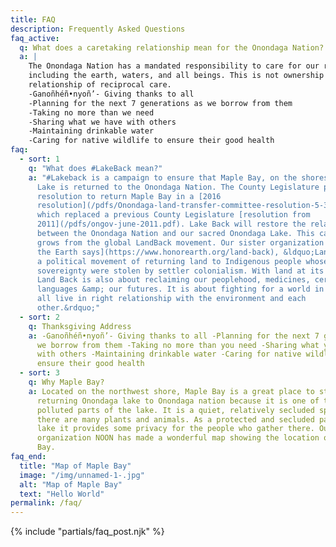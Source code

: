 ```yaml
---
title: FAQ
description: Frequently Asked Questions
faq_active:
  q: What does a caretaking relationship mean for the Onondaga Nation?
  a: |
    The Onondaga Nation has a mandated responsibility to care for our relatives
    including the earth, waters, and all beings. This is not ownership but a
    relationship of reciprocal care.
    -Ganoñhéñ•nyoñ’- Giving thanks to all
    -Planning for the next 7 generations as we borrow from them
    -Taking no more than we need
    -Sharing what we have with others
    -Maintaining drinkable water
    -Caring for native wildlife to ensure their good health
faq:
  - sort: 1
    q: "What does #LakeBack mean?"
    a: "#Lakeback is a campaign to ensure that Maple Bay, on the shores of Onondaga
      Lake is returned to the Onondaga Nation. The County Legislature passed a
      resolution to return Maple Bay in a [2016
      resolution](/pdfs/Onondaga-land-transfer-committee-resolution-5-3-16.pdf),
      which replaced a previous County Legislature [resolution from
      2011](/pdfs/ongov-june-2011.pdf). Lake Back will restore the relationship
      between the Onondaga Nation and our sacred Onondaga Lake. This campaign
      grows from the global LandBack movement. Our sister organization [Honor
      the Earth says](https://www.honorearth.org/land-back), &ldquo;Land Back is
      a political movement of returning land to Indigenous people whose land and
      sovereignty were stolen by settler colonialism. With land at its core,
      Land Back is also about reclaiming our peoplehood, medicines, ceremonies,
      languages &amp; our futures. It is about fighting for a world in which we
      all live in right relationship with the environment and each
      other.&rdquo;"
  - sort: 2
    q: Thanksgiving Address
    a: -Ganoñhéñ•nyoñ’- Giving thanks to all -Planning for the next 7 generations as
      we borrow from them -Taking no more than you need -Sharing what you have
      with others -Maintaining drinkable water -Caring for native wildlife to
      ensure their good health
  - sort: 3
    q: Why Maple Bay?
    a: Located on the northwest shore, Maple Bay is a great place to start with
      returning Onondaga lake to Onondaga nation because it is one of the least
      polluted parts of the lake. It is a quiet, relatively secluded spot where
      there are many plants and animals. As a protected and secluded part of the
      lake it provides some privacy for the people who gather there. Our sister
      organization NOON has made a wonderful map showing the location of Maple
      Bay.
faq_end:
  title: "Map of Maple Bay"
  image: "/img/unnamed-1-.jpg"
  alt: "Map of Maple Bay"
  text: "Hello World"
permalink: /faq/
---
```

{% include "partials/faq_post.njk" %}
